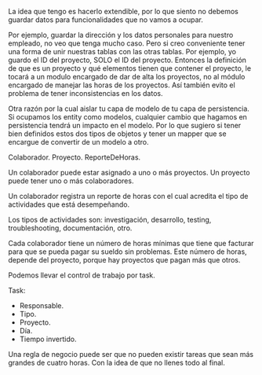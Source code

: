 La idea que tengo es hacerlo extendible, por lo que siento no debemos guardar datos para funcionalidades que no vamos a  ocupar.

Por ejemplo, guardar la dirección y los datos personales para nuestro empleado, no veo que tenga mucho caso.
Pero si creo conveniente tener una forma de unir nuestras tablas con las otras tablas.
Por ejemplo, yo guardo el ID del proyecto, SOLO el ID del proyecto. Entonces la definición de que es un proyecto y qué elementos tienen que contener el proyecto, le tocará a un modulo encargado de dar de alta los proyectos, no al módulo encargado de manejar las horas de los proyectos.
Así también evito el problema de tener inconsistencias en los datos.

Otra razón por la cual aislar tu capa de modelo de tu capa de persistencia. Si ocupamos los entity como modelos, cualquier cambio que hagamos en persistencia  tendrá un impacto en el modelo. Por lo que  sugiero si tener bien definidos estos dos tipos de objetos y tener un mapper que se encargue de convertir de un modelo a otro.


Colaborador.
Proyecto.
ReporteDeHoras.

Un colaborador puede estar asignado a uno o más proyectos.
Un proyecto puede tener uno o más colaboradores.

Un colaborador registra un reporte de horas con el cual acredita el tipo de actividades que está  desempeñando.

Los tipos de actividades son: investigación, desarrollo, testing,  troubleshooting, documentación, otro.

Cada colaborador tiene un número de horas mínimas que tiene que facturar para que se pueda pagar su sueldo sin problemas. Este número de horas, depende del proyecto, porque hay proyectos que pagan más que otros.

Podemos llevar el control de trabajo por task.

Task:
- Responsable.
- Tipo.
- Proyecto.
- Día.
- Tiempo invertido.
	

Una regla de negocio puede ser que no pueden existir tareas que sean más grandes de cuatro horas. Con la idea de que no llenes todo al final.
